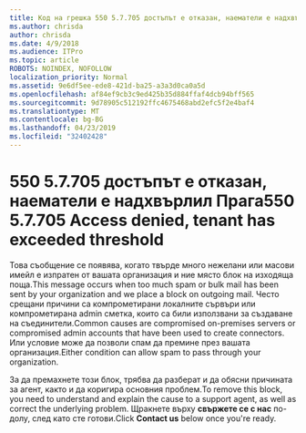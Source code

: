 ```yaml
---
title: Код на грешка 550 5.7.705 достъпът е отказан, наематели е надхвърлил Прага
ms.author: chrisda
author: chrisda
ms.date: 4/9/2018
ms.audience: ITPro
ms.topic: article
ROBOTS: NOINDEX, NOFOLLOW
localization_priority: Normal
ms.assetid: 9e6df5ee-ede8-421d-ba25-a3a3d0ca0a5d
ms.openlocfilehash: af84ef9cb3c9ed425b35d884ffaf4dcb94bff565
ms.sourcegitcommit: 9d78905c512192ffc4675468abd2efc5f2e4baf4
ms.translationtype: MT
ms.contentlocale: bg-BG
ms.lasthandoff: 04/23/2019
ms.locfileid: "32402428"
---
```

# <a name="550-57705-access-denied-tenant-has-exceeded-threshold"></a><span data-ttu-id="0a2e7-102">550 5.7.705 достъпът е отказан, наематели е надхвърлил Прага</span><span class="sxs-lookup"><span data-stu-id="0a2e7-102">550 5.7.705 Access denied, tenant has exceeded threshold</span></span>

<span data-ttu-id="0a2e7-103">Това съобщение се появява, когато твърде много нежелани или масови имейл е изпратен от вашата организация и ние място блок на изходяща поща.</span><span class="sxs-lookup"><span data-stu-id="0a2e7-103">This message occurs when too much spam or bulk mail has been sent by your organization and we place a block on outgoing mail.</span></span>
<span data-ttu-id="0a2e7-104">Често срещани причини са компрометирани локалните сървъри или компрометирана admin сметка, които са били използвани за създаване на съединители.</span><span class="sxs-lookup"><span data-stu-id="0a2e7-104">Common causes are compromised on-premises servers or compromised admin accounts that have been used to create connectors.</span></span> <span data-ttu-id="0a2e7-105">Или условие може да позволи спам да премине през вашата организация.</span><span class="sxs-lookup"><span data-stu-id="0a2e7-105">Either condition can allow spam to pass through your organization.</span></span>

<span data-ttu-id="0a2e7-106">За да премахнете този блок, трябва да разберат и да обясни причината за агент, както и да коригира основния проблем.</span><span class="sxs-lookup"><span data-stu-id="0a2e7-106">To remove this block, you need to understand and explain the cause to a support agent, as well as correct the underlying problem.</span></span>
<span data-ttu-id="0a2e7-107">Щракнете върху **свържете се с нас** по-долу, след като сте готови.</span><span class="sxs-lookup"><span data-stu-id="0a2e7-107">Click **Contact us** below once you're ready.</span></span>
